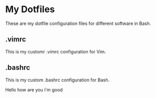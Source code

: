 # My Dotfiles
These are my dotfile configuration files for different software in Bash.
## .vimrc
This is my customr .vimrc configuration for Vim.
## .bashrc
This is my custom .bashrc configuration for Bash.

Hello how are you
i'm good 


